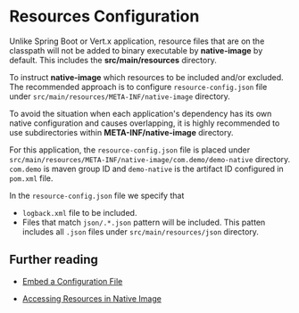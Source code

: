 # Resources Configuration

Unlike Spring Boot or Vert.x application, resource files that are on the classpath will not be added to binary executable by **native-image** by default. This includes the **src/main/resources** directory.


To instruct **native-image** which resources to be included and/or excluded. The recommended approach is to configure `resource-config.json` file under `src/main/resources/META-INF/native-image` directory.

To avoid the situation when each application's dependency has its own native configuration and causes overlapping, it is highly recommended to use subdirectories within **META-INF/native-image** directory.

For this application, the `resource-config.json` file is placed under `src/main/resources/META-INF/native-image/com.demo/demo-native` directory. `com.demo` is maven group ID and `demo-native` is the artifact ID configured in `pom.xml` file.


In the `resource-config.json` file we specify that
- `logback.xml` file to be included.
- Files that match `json/.*.json` pattern will be included. This patten includes all `.json` files under `src/main/resources/json` directory.


## Further reading
- [Embed a Configuration File](https://www.graalvm.org/latest/reference-manual/native-image/overview/BuildConfiguration/#embed-a-configuration-file)

- [Accessing Resources in Native Image](https://www.graalvm.org/latest/reference-manual/native-image/dynamic-features/Resources/)


<br>
